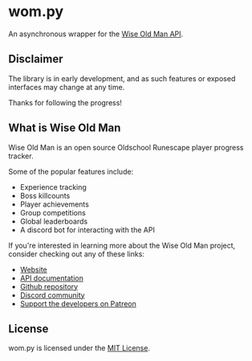 # wom.py

An asynchronous wrapper for the [Wise Old Man API](https://docs.wiseoldman.net/).

## Disclaimer

The library is in early development, and as such features or exposed interfaces
may change at any time.

Thanks for following the progress!

## What is Wise Old Man

Wise Old Man is an open source Oldschool Runescape player progress tracker.

Some of the popular features include:

- Experience tracking
- Boss killcounts
- Player achievements
- Group competitions
- Global leaderboards
- A discord bot for interacting with the API

If you're interested in learning more about the Wise Old Man project, consider checking out any of these links:

- [Website](https://wiseoldman.net/)
- [API documentation](https://docs.wiseoldman.net/)
- [Github repository](https://wiseoldman.net/github)
- [Discord community](https://wiseoldman.net/discord)
- [Support the developers on Patreon](https://wiseoldman.net/discord)

## License

wom.py is licensed under the
[MIT License](https://github.com/Jonxslays/wise-old-man/blob/master/LICENSE).
